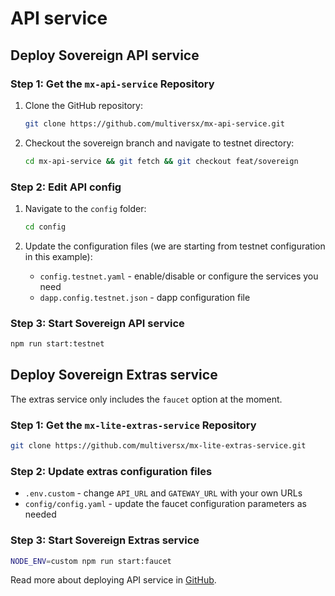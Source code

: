 # API service

## Deploy Sovereign API service

### Step 1: Get the `mx-api-service` Repository

1. Clone the GitHub repository:
    ```bash
    git clone https://github.com/multiversx/mx-api-service.git
    ```

2. Checkout the sovereign branch and navigate to testnet directory:
    ```bash
    cd mx-api-service && git fetch && git checkout feat/sovereign
    ```

### Step 2: Edit API config

1. Navigate to the `config` folder:
   ```bash
   cd config
   ```

2. Update the configuration files (we are starting from testnet configuration in this example):
   - `config.testnet.yaml` - enable/disable or configure the services you need
   - `dapp.config.testnet.json` - dapp configuration file

### Step 3: Start Sovereign API service

```bash
npm run start:testnet
```

## Deploy Sovereign Extras service

The extras service only includes the `faucet` option at the moment.

### Step 1: Get the ```mx-lite-extras-service``` Repository

```bash
git clone https://github.com/multiversx/mx-lite-extras-service.git
```

### Step 2: Update extras configuration files

- `.env.custom` - change `API_URL` and `GATEWAY_URL` with your own URLs
- `config/config.yaml` - update the faucet configuration parameters as needed

### Step 3: Start Sovereign Extras service

```bash
NODE_ENV=custom npm run start:faucet
```

Read more about deploying API service in [GitHub](https://github.com/multiversx/mx-lite-extras-service#quick-start).
